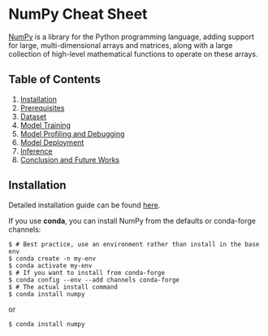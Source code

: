 # NumPy Cheat Sheet
[NumPy](http://www.numpy.org) is a library for the Python programming language, adding support for large, multi-dimensional arrays and matrices, along with a large collection of high-level mathematical functions to operate on these arrays.

## Table of Contents
1. [Installation](#introduction)
2. [Prerequisites](#prerequisites)
3. [Dataset](#dataset)
4. [Model Training](#modeltraining)
5. [Model Profiling and Debugging](#model-profiling-and-debugging)
6. [Model Deployment](#model-deployment)
7. [Inference](#inference)
8. [Conclusion and Future Works](#conclusion)

## Installation
Detailed installation guide can be found [here](https://numpy.org/install/).

If you use **conda**, you can install NumPy from the defaults or conda-forge channels:
```
$ # Best practice, use an environment rather than install in the base env
$ conda create -n my-env
$ conda activate my-env
$ # If you want to install from conda-forge
$ conda config --env --add channels conda-forge
$ # The actual install command
$ conda install numpy
```
or
```
$ conda install numpy
```


